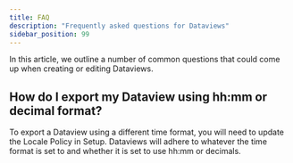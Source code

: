 ```yaml
---
title: FAQ
description: "Frequently asked questions for Dataviews"
sidebar_position: 99
---
```


In this article, we outline a number of common questions that could come up when creating or editing Dataviews.

## How do I export my Dataview using hh:mm or decimal format?

To export a Dataview using a different time format, you will need to update the Locale Policy in Setup. Dataviews will adhere to whatever the time format is set to and whether it is set to use hh:mm or decimals.
